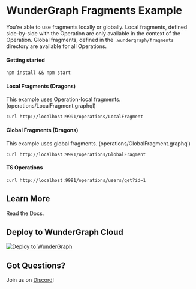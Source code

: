 # WunderGraph Fragments Example

You're able to use fragments locally or globally.
Local fragments, defined side-by-side with the Operation are only available in the context of the Operation.
Global fragments, defined in the `.wundergraph/fragments` directory are available for all Operations.

#### Getting started

```shell
npm install && npm start
```

#### Local Fragments (Dragons)

This example uses Operation-local fragments. (operations/LocalFragment.graphql)

```shell
curl http://localhost:9991/operations/LocalFragment
```

#### Global Fragments (Dragons)

This example uses global fragments. (operations/GlobalFragment.graphql)

```shell
curl http://localhost:9991/operations/GlobalFragment
```

#### TS Operations

```shell
curl http://localhost:9991/operations/users/get?id=1
```

## Learn More

Read the [Docs](https://wundergraph.com/docs).

## Deploy to WunderGraph Cloud

[![Deploy to WunderGraph](https://wundergraph.com/button)](https://cloud.wundergraph.com/new/clone?templateName=fragments)

## Got Questions?

Join us on [Discord](https://wundergraph.com/discord)!

```

```
